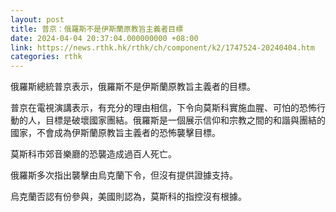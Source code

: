 ```yaml
---
layout: post
title: 普京：俄羅斯不是伊斯蘭原教旨主義者目標
date: 2024-04-04 20:37:04.000000000 +08:00
link: https://news.rthk.hk/rthk/ch/component/k2/1747524-20240404.htm
categories: rthk
---
```


俄羅斯總統普京表示，俄羅斯不是伊斯蘭原教旨主義者的目標。

普京在電視演講表示，有充分的理由相信，下令向莫斯科實施血腥、可怕的恐怖行動的人，目標是破壞國家團結。俄羅斯是一個展示信仰和宗教之間的和諧與團結的國家，不會成為伊斯蘭原教旨主義者的恐怖襲擊目標。

莫斯科市郊音樂廳的恐襲造成過百人死亡。

俄羅斯多次指出襲擊由烏克蘭下令，但沒有提供證據支持。

烏克蘭否認有份參與，美國則認為，莫斯科的指控沒有根據。
